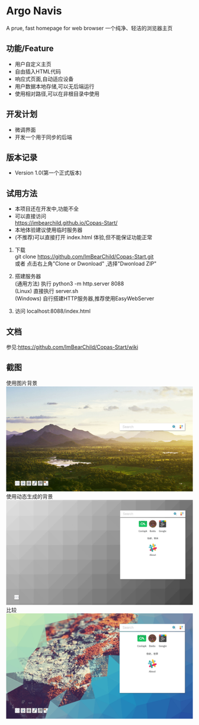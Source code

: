 # Argo Navis
A prue, fast homepage for web browser
一个纯净、轻洁的浏览器主页

## 功能/Feature
* 用户自定义主页
* 自由插入HTML代码
* 响应式页面,自动适应设备
* 用户数据本地存储,可以无后端运行
* 使用相对路径,可以在非根目录中使用

## 开发计划
* 微调界面
* 开发一个用于同步的后端

## 版本记录
* Version 1.0(第一个正式版本)

## 试用方法
* 本项目还在开发中,功能不全
* 可以直接访问  
  https://imbearchild.github.io/Copas-Start/
* 本地体验建议使用临时服务器
* (不推荐)可以直接打开 index.html 体验,但不能保证功能正常

1. 下载  
   git clone https://github.com/ImBearChild/Copas-Start.git  
   或者 点击右上角"Clone or Dwonload" ,选择"Dwonload ZIP"

2. 搭建服务器  
   (通用方法) 执行 python3 -m http.server 8088  
   (Linux) 直接执行 server.sh  
   (Windows) 自行搭建HTTP服务器,推荐使用EasyWebServer  

3. 访问 localhost:8088/index.html
   
 ## 文档
参见:https://github.com/ImBearChild/Copas-Start/wiki

## 截图
使用图片背景
![使用图片背景](https://raw.githubusercontent.com/ImBearChild/Assets/master/Copas-Start/PresetPic.png)
使用动态生成的背景
![使用动态生成的背景](https://raw.githubusercontent.com/ImBearChild/Assets/master/Copas-Start/Copas-Start.png)
比较
![比较](https://raw.githubusercontent.com/ImBearChild/Assets/master/Copas-Start/Compare.png)
